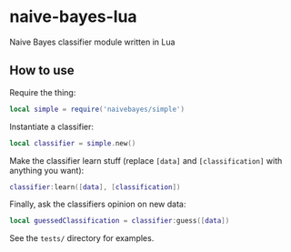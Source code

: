 naive-bayes-lua
===============

Naive Bayes classifier module written in Lua


How to use
----------

Require the thing:

```lua
local simple = require('naivebayes/simple')
```

Instantiate a classifier:

```lua
local classifier = simple.new()
```

Make the classifier learn stuff (replace `[data]` and `[classification]` with anything you want):

```lua
classifier:learn([data], [classification])
```

Finally, ask the classifiers opinion on new data:

```lua
local guessedClassification = classifier:guess([data])
```

See the `tests/` directory for examples.
